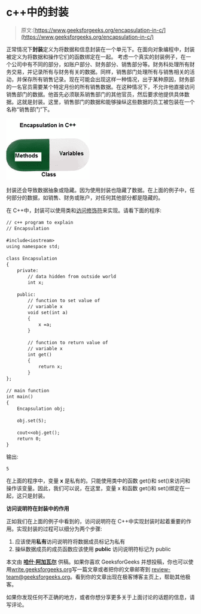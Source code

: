 # c++中的封装

> 原文:[https://www.geeksforgeeks.org/encapsulation-in-c/](https://www.geeksforgeeks.org/encapsulation-in-c/)

正常情况下**封装**定义为将数据和信息封装在一个单元下。在面向对象编程中，封装被定义为将数据和操作它们的函数绑定在一起。
考虑一个真实的封装例子，在一个公司中有不同的部分，如账户部分、财务部分、销售部分等。财务科处理所有财务交易，并记录所有与财务有关的数据。同样，销售部门处理所有与销售相关的活动，并保存所有销售记录。现在可能会出现这样一种情况，出于某种原因，财务部的一名官员需要某个特定月份的所有销售数据。在这种情况下，不允许他直接访问销售部门的数据。他首先必须联系销售部门的其他官员，然后要求他提供具体数据。这就是封装。这里，销售部门的数据和能够操纵这些数据的员工被包装在一个名称“销售部门”下。

![Encapsulation in C++](img/9068d2bc8ac21482bf249d1660abb227.png)

封装还会导致数据抽象或隐藏。因为使用封装也隐藏了数据。在上面的例子中，任何部分的数据，如销售、财务或账户，对任何其他部分都是隐藏的。

在 C++中，封装可以使用类和[访问修饰符](https://www.geeksforgeeks.org/access-modifiers-in-c/)来实现。请看下面的程序:

```
// c++ program to explain
// Encapsulation

#include<iostream>
using namespace std;

class Encapsulation
{
    private:
        // data hidden from outside world
        int x;

    public:
        // function to set value of 
        // variable x
        void set(int a)
        {
            x =a;
        }

        // function to return value of
        // variable x
        int get()
        {
            return x;
        }
};

// main function
int main()
{
    Encapsulation obj;

    obj.set(5);

    cout<<obj.get();
    return 0;
}
```

输出:

```
5

```

在上面的程序中，变量 **x** 是私有的。只能使用类中的函数 get()和 set()来访问和操作该变量。因此，我们可以说，在这里，变量 x 和函数 get()和 set()绑定在一起，这只是封装。

**访问说明符在封装中的作用**

正如我们在上面的例子中看到的，访问说明符在 C++中实现封装时起着重要的作用。实现封装的过程可以细分为两个步骤:

1.  应该使用**私有**访问说明符将数据成员标记为私有
2.  操纵数据成员的成员函数应该使用 **public** 访问说明符标记为 public

本文由 [**哈什·阿加瓦尔**](https://www.facebook.com/harsh.agarwal.16752) 供稿。如果你喜欢 GeeksforGeeks 并想投稿，你也可以使用[write.geeksforgeeks.org](https://write.geeksforgeeks.org)写一篇文章或者把你的文章邮寄到 review-team@geeksforgeeks.org。看到你的文章出现在极客博客主页上，帮助其他极客。

如果你发现任何不正确的地方，或者你想分享更多关于上面讨论的话题的信息，请写评论。